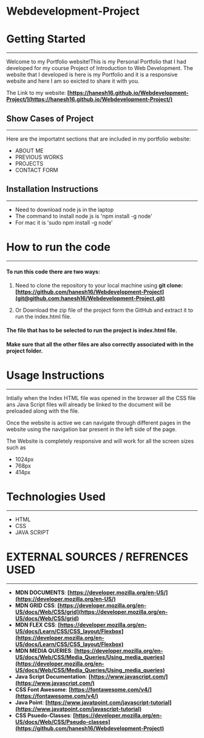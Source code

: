 # Webdevelopment-Project
# Getting Started
<hr>
Welcome to my Portfolio website!This is my Personal Portfolio that I had developed for my course Project of Introduction to Web Development. The website that I developed is here is my Portfolio and it is a responsive website and here I am so exicted to share it with you.


The Link to my website: __[https://hanesh16.github.io/Webdevelopment-Project/](https://hanesh16.github.io/Webdevelopment-Project/)__



## Show Cases of Project 
<hr>
Here are the importatnt sections that are included in my portfolio website:

   - ABOUT  ME
   - PREVIOUS WORKS
   - PROJECTS
   - CONTACT FORM

## Installation Instructions
<hr>

   - Need to download node js in the laptop
   - The command to install node js is 'npm install -g node'
   - For mac it is 'sudo npm install -g node'


# How to run the code
<hr>

#### To run this code  there are two ways:
1. Need to clone the repository to your local machine using **git clone:** __[https://github.com/hanesh16/Webdevelopment-Project](git@github.com:hanesh16/Webdevelopment-Project.git)__ 

2. Or Download the zip file of the project form the GitHub and extract it to run the index.html file.

#### The file that has to be selected to run the project is  index.html  file.

####  Make sure that all the other files are also correctly associated with in the project folder.


# Usage Instructions
<hr>

Intially when the Index HTML file was opened in the browser all the CSS file ans Java Script files will already be linked to the document will be preloaded along with the file.

Once the website is active we can navigate through different pages in the website using the navigation bar present in the left side of the page.

The Website is completely responsive and will work for all the screen sizes such as 

- 1024px
- 768px
- 414px

# Technologies Used
<hr>

   - HTML
   - CSS
   - JAVA SCRIPT 


# EXTERNAL SOURCES / REFRENCES USED
<hr>

-  **MDN DOCUMENTS**: __[https://developer.mozilla.org/en-US/](https://developer.mozilla.org/en-US/)__ 
-  **MDN GRID CSS**: __[https://developer.mozilla.org/en-US/docs/Web/CSS/grid](https://developer.mozilla.org/en-US/docs/Web/CSS/grid)__ 
-  **MDN FLEX CSS**: __[https://developer.mozilla.org/en-US/docs/Learn/CSS/CSS_layout/Flexbox](https://developer.mozilla.org/en-US/docs/Learn/CSS/CSS_layout/Flexbox)__ 
-  **MDN MEDIA QUERIES**: __[https://developer.mozilla.org/en-US/docs/Web/CSS/Media_Queries/Using_media_queries](https://developer.mozilla.org/en-US/docs/Web/CSS/Media_Queries/Using_media_queries)__
-  **Java Script Documentation**: __[https://www.javascript.com/](https://www.javascript.com/)__
-  **CSS Font Awesome**: __[https://fontawesome.com/v4/](https://fontawesome.com/v4/)__
-  **Java Point**: __[https://www.javatpoint.com/javascript-tutorial](https://www.javatpoint.com/javascript-tutorial)__
-  **CSS Psuedo-Classes**: __[https://developer.mozilla.org/en-US/docs/Web/CSS/Pseudo-classes](https://github.com/hanesh16/Webdevelopment-Project)__
